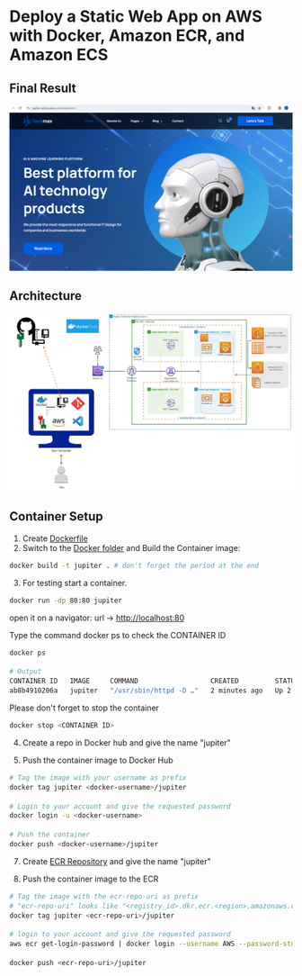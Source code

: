 
# Deploy a Static Web App on AWS with Docker, Amazon ECR, and Amazon ECS


## Final Result
![final Result](./images/result.png)  <br />

## Architecture
![Architecture](./images/architecture.png)  <br />

## Container Setup

1) Create [Dockerfile](./jupiter-website/Dockerfile)
2) Switch to the [Docker folder](./website/) and Build the Container image: 
```sh
docker build -t jupiter . # don't forget the period at the end
```
3) For testing start a container. 
```sh
docker run -dp 80:80 jupiter
```
open it on a navigator: url -> [http://localhost:80](http://localhost:80)

Type the command docker ps to check the CONTAINER ID
```sh
docker ps

# Output
CONTAINER ID   IMAGE     COMMAND                  CREATED         STATUS         PORTS                NAMES
ab8b4910206a   jupiter   "/usr/sbin/httpd -D …"   2 minutes ago   Up 2 minutes   0.0.0.0:80->80/tcp   pedantic_hermann
```

Please don't forget to stop the container
```sh
docker stop <CONTAINER ID>
```

4) Create a repo in Docker hub and give the name "jupiter"

5) Push the container image to Docker Hub
```sh
# Tag the image with your username as prefix
docker tag jupiter <docker-username>/jupiter

# Login to your account and give the requested password
docker login -u <docker-username>

# Push the container
docker push <docker-username>/jupiter
```

7) Create [ECR Repository](./ecr.tf) and give the name "jupiter"

5) Push the container image to the ECR
```sh
# Tag the image with the ecr-repo-uri as prefix 
# "ecr-repo-uri" looks like "<registry_id>.dkr.ecr.<region>.amazonaws.com"
docker tag jupiter <ecr-repo-uri>/jupiter

# login to your account and give the requested password
aws ecr get-login-password | docker login --username AWS --password-stdin <registry_id>.dkr.ecr.<region>.amazonaws.com

docker push <ecr-repo-uri>/jupiter
```
